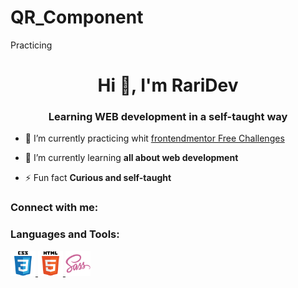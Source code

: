 # QR_Component
Practicing
<h1 align="center">Hi 👋, I'm RariDev</h1>
<h3 align="center">Learning WEB development in a self-taught way</h3>

- 🔭 I’m currently practicing whit [frontendmentor Free Challenges](https://www.frontendmentor.io/)

- 🌱 I’m currently learning **all about web development**

- ⚡ Fun fact **Curious and self-taught**

<h3 align="left">Connect with me:</h3>
<p align="left">
</p>

<h3 align="left">Languages and Tools:</h3>
<p align="left"> <a href="https://www.w3schools.com/css/" target="_blank" rel="noreferrer"> <img src="https://raw.githubusercontent.com/devicons/devicon/master/icons/css3/css3-original-wordmark.svg" alt="css3" width="40" height="40"/> </a> <a href="https://www.w3.org/html/" target="_blank" rel="noreferrer"> <img src="https://raw.githubusercontent.com/devicons/devicon/master/icons/html5/html5-original-wordmark.svg" alt="html5" width="40" height="40"/> </a> <a href="https://sass-lang.com" target="_blank" rel="noreferrer"> <img src="https://raw.githubusercontent.com/devicons/devicon/master/icons/sass/sass-original.svg" alt="sass" width="40" height="40"/> </a> </p>
